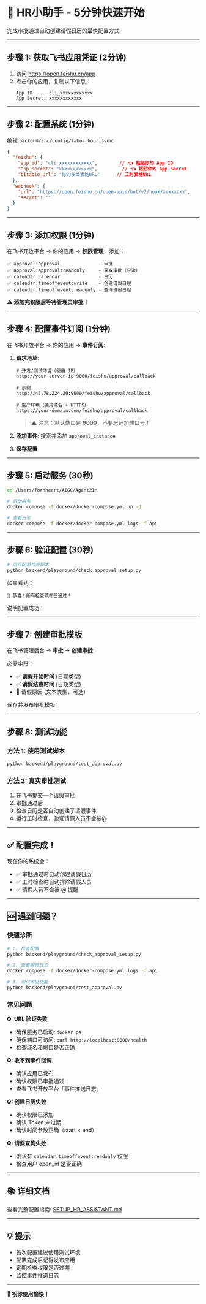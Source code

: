 # 🚀 HR小助手 - 5分钟快速开始

完成审批通过自动创建请假日历的最快配置方式

---

## 步骤 1: 获取飞书应用凭证 (2分钟)

1. 访问 https://open.feishu.cn/app
2. 点击你的应用，复制以下信息：
   ```
   App ID:     cli_xxxxxxxxxxxx
   App Secret: xxxxxxxxxxxx
   ```

---

## 步骤 2: 配置系统 (1分钟)

编辑 `backend/src/config/labor_hour.json`:

```json
{
  "feishu": {
    "app_id": "cli_xxxxxxxxxxxx",        // 👈 粘贴你的 App ID
    "app_secret": "xxxxxxxxxxxx",         // 👈 粘贴你的 App Secret
    "bitable_url": "你的多维表格URL"      // 工时表格URL
  },
  "webhook": {
    "url": "https://open.feishu.cn/open-apis/bot/v2/hook/xxxxxxxx",
    "secret": ""
  }
}
```

---

## 步骤 3: 添加权限 (1分钟)

在飞书开放平台 → 你的应用 → **权限管理**，添加：

```
✅ approval:approval              - 审批
✅ approval:approval:readonly     - 获取审批（只读）
✅ calendar:calendar              - 日历
✅ calendar:timeoffevent:write    - 创建请假日程
✅ calendar:timeoffevent:readonly - 查询请假日程
```

**⚠️ 添加完权限后等待管理员审批！**

---

## 步骤 4: 配置事件订阅 (1分钟)

在飞书开放平台 → 你的应用 → **事件订阅**:

1. **请求地址**: 
   ```
   # 开发/测试环境（使用 IP）
   http://your-server-ip:9000/feishu/approval/callback
   
   # 示例
   http://45.78.224.30:9000/feishu/approval/callback
   
   # 生产环境（使用域名 + HTTPS）
   https://your-domain.com/feishu/approval/callback
   ```
   
   > ⚠️ 注意：默认端口是 **9000**，不要忘记加端口号！

2. **添加事件**: 搜索并添加 `approval_instance`

3. **保存配置**

---

## 步骤 5: 启动服务 (30秒)

```bash
cd /Users/forhheart/AIGC/Agent2IM

# 启动服务
docker compose -f docker/docker-compose.yml up -d

# 查看日志
docker compose -f docker/docker-compose.yml logs -f api
```

---

## 步骤 6: 验证配置 (30秒)

```bash
# 运行配置检查脚本
python backend/playground/check_approval_setup.py
```

如果看到：
```
🎉 恭喜！所有检查项都已通过！
```

说明配置成功！

---

## 步骤 7: 创建审批模板

在飞书管理后台 → **审批** → **创建审批**:

必需字段：
- ✅ **请假开始时间** (日期类型)
- ✅ **请假结束时间** (日期类型)
- 📝 请假原因 (文本类型，可选)

保存并发布审批模板

---

## 步骤 8: 测试功能

### 方法 1: 使用测试脚本

```bash
python backend/playground/test_approval.py
```

### 方法 2: 真实审批测试

1. 在飞书提交一个请假审批
2. 审批通过后
3. 检查日历是否自动创建了请假事件
4. 运行工时检查，验证请假人员不会被@

---

## ✅ 配置完成！

现在你的系统会：
- ✅ 审批通过时自动创建请假日历
- ✅ 工时检查时自动排除请假人员
- ✅ 请假人员不会被 @ 提醒

---

## 🆘 遇到问题？

### 快速诊断

```bash
# 1. 检查配置
python backend/playground/check_approval_setup.py

# 2. 查看服务日志
docker compose -f docker/docker-compose.yml logs -f api

# 3. 测试审批功能
python backend/playground/test_approval.py
```

### 常见问题

**Q: URL 验证失败**
- 确保服务已启动: `docker ps`
- 确保端口可访问: `curl http://localhost:8000/health`
- 检查域名和端口是否正确

**Q: 收不到事件回调**
- 确认应用已发布
- 确认权限已审批通过
- 查看飞书开放平台「事件推送日志」

**Q: 创建日历失败**
- 确认权限已添加
- 确认 Token 未过期
- 确认时间参数正确（start < end）

**Q: 请假查询失败**
- 确认有 `calendar:timeoffevent:readonly` 权限
- 检查用户 open_id 是否正确

---

## 📚 详细文档

查看完整配置指南: [SETUP_HR_ASSISTANT.md](./SETUP_HR_ASSISTANT.md)

---

## 💡 提示

- 首次配置建议使用测试环境
- 配置完成后记得发布应用
- 定期检查权限是否过期
- 监控事件推送日志

---

**🎉 祝你使用愉快！**

